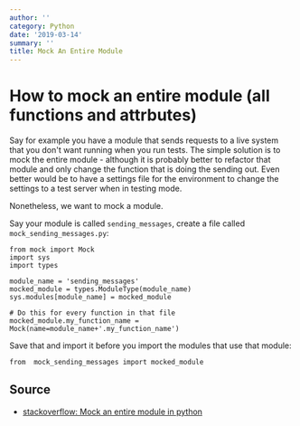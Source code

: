 ```yaml
---
author: ''
category: Python
date: '2019-03-14'
summary: ''
title: Mock An Entire Module
---
```

# How to mock an entire module (all functions and attrbutes)

Say for example you have a module that sends requests to a live system that you don't want running when you run tests.
The simple solution is to mock the entire module - although it is probably better to refactor that module and only change the function that is doing the sending out.
Even better would be to have a settings file for the environment to change the settings to a test server when in testing mode.

Nonetheless, we want to mock a module.

Say your module is called `sending_messages`, create a file called `mock_sending_messages.py`:

    from mock import Mock
    import sys
    import types

    module_name = 'sending_messages'
    mocked_module = types.ModuleType(module_name)
    sys.modules[module_name] = mocked_module

    # Do this for every function in that file
    mocked_module.my_function_name = Mock(name=module_name+'.my_function_name')

Save that and import it before you import the modules that use that module:

    from  mock_sending_messages import mocked_module

## Source

* [stackoverflow: Mock an entire module in python](https://stackoverflow.com/questions/41220803/mock-an-entire-module-in-python)